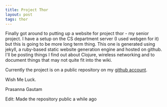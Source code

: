 ```yaml
---
title: Project Thor
layout: post
tags: thor
---
```


Finally got around to putting up a website for project thor - my senior project. I have a setup on the CS department server (I used webgen for it) but this is going to be more long term thing. This one is generated using jekyll, a ruby-based static website generation engine and hosted on github. I'll be posting things I find out about Clojure, wireless networking and to document things that may not quite fit into the wiki.

Currently the project is on a public repository on my [github account](http://github.com/prasincs). 

Wish Me Luck.

Prasanna Gautam

Edit: Made the repository public a while ago
